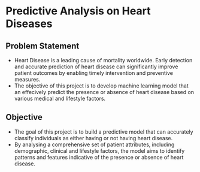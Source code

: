 # Predictive Analysis on Heart Diseases

## Problem Statement
* Heart Disease is a leading cause of mortality worldwide. Early detection and accurate prediction of heart disease can significantly improve patient outcomes by enabling timely intervention and preventive measures.
* The objective of this project is to develop machine learning model that an effecively predict the presence or absence of heart disease based on various medical and lifestyle factors.

## Objective
* The goal of this project is to build a predictive model that can accurately classify individuals as either having or not having heart disease.
* By analysing a comprehensive set of patient attributes, including demographic, clinical and lifestyle factors, the model aims to identify patterns and features indicative of the presence or absence of heart disease.
